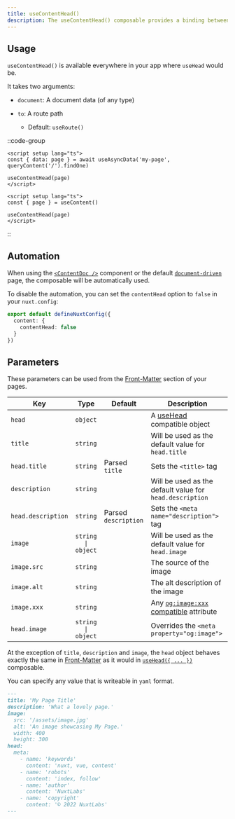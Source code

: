 ```yaml
---
title: useContentHead()
description: The useContentHead() composable provides a binding between your content data and useHead() composable.
---
```


## Usage

`useContentHead()` is available everywhere in your app where `useHead` would be.

It takes two arguments:

- `document`: A document data (of any type)

- `to`: A route path
  - Default: `useRoute()`

::code-group
```vue [with queryContent]
<script setup lang="ts">
const { data: page } = await useAsyncData('my-page', queryContent('/').findOne)

useContentHead(page)
</script>
```
```vue [with document-driven]
<script setup lang="ts">
const { page } = useContent()

useContentHead(page)
</script>
```
::

## Automation

When using the [`<ContentDoc />`](/components/content-doc) component or the default [`document-driven`](/document-driven/introduction) page, the composable will be automatically used.

To disable the automation, you can set the `contentHead` option to `false` in your `nuxt.config`:

```ts [nuxt.config.ts]
export default defineNuxtConfig({
  content: {
    contentHead: false
  }
})
```

## Parameters

These parameters can be used from the [Front-Matter](/usage/markdown#front-matter) section of your pages.

| Key                | Type               | Default              | Description                                                                                      |
| ------------------ | :----------------: | -------------------- | ------------------------------------------------------------------------------------------------ |
| `head`             |      `object`      |                      | A [useHead](https://nuxt.com/docs/api/composables/use-head) compatible object                    |
| `title`            |      `string`      |                      | Will be used as the default value for `head.title`                                               |
| `head.title`       |      `string`      | Parsed `title`       | Sets the `<title>` tag                                                                           |
| `description`      |      `string`      |                      | Will be used as the default value for `head.description`                                         |
| `head.description` |      `string`      | Parsed `description` | Sets the `<meta name="description">` tag                                                         |
| `image`            | `string \| object` |                      | Will be used as the default value for `head.image`                                               |
| `image.src`        |      `string`      |                      | The source of the image                                                                          |
| `image.alt`        |      `string`      |                      | The alt description of the image                                                                 |
| `image.xxx`        |      `string`      |                      | Any [`og:image:xxx` compatible](https://ogp.me#structured) attribute                             |
| `head.image`       | `string \| object` |                      | Overrides the `<meta property="og:image">`                                                       |

At the exception of `title`, `description` and `image`, the `head` object behaves exactly the same in [Front-Matter](/usage/markdown#front-matter) as it would in [`useHead({ ... })`](https://nuxt.com/docs/api/composables/use-head) composable.

You can specify any value that is writeable in `yaml` format.

```md [example-usage.md]
---
title: 'My Page Title'
description: 'What a lovely page.'
image:
  src: '/assets/image.jpg'
  alt: 'An image showcasing My Page.'
  width: 400
  height: 300
head:
  meta:
    - name: 'keywords'
      content: 'nuxt, vue, content'
    - name: 'robots'
      content: 'index, follow'
    - name: 'author'
      content: 'NuxtLabs'
    - name: 'copyright'
      content: '© 2022 NuxtLabs'
---
```
